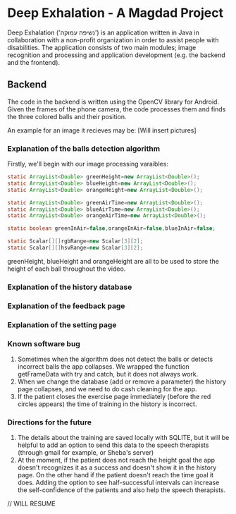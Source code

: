 # Deep Exhalation - A Magdad Project

Deep Exhalation ('נשיפה עמוקה') is an application written in Java in collaboration with a non-profit
organization in order to assist people with disabilities. The application consists of two main
modules; image recognition and processing and application development (e.g. the backend and the
frontend).

## Backend

The code in the backend is written using the OpenCV library for Android. Given the frames of the
phone camera, the code processes them and finds the three colored balls and their position.

An example for an image it recieves may be:
[Will insert pictures]

### Explanation of the balls detection algorithm

Firstly, we'll begin with our image processing varaibles:

```java
static ArrayList<Double> greenHeight=new ArrayList<Double>();
static ArrayList<Double> blueHeight=new ArrayList<Double>();
static ArrayList<Double> orangeHeight=new ArrayList<Double>();

static ArrayList<Double> greenAirTime=new ArrayList<Double>();
static ArrayList<Double> blueAirTime=new ArrayList<Double>();
static ArrayList<Double> orangeAirTime=new ArrayList<Double>();

static boolean greenInAir=false,orangeInAir=false,blueInAir=false;

static Scalar[][]rgbRange=new Scalar[3][2];
static Scalar[][]hsvRange=new Scalar[3][2];

``` 

greenHeight, blueHeight and orangeHeight are all to be used to store the height of each ball
throughout the video.

### Explanation of the history database

### Explanation of the feedback page

### Explanation of the setting page

### Known software bug

1. Sometimes when the algorithm does not detect the balls or detects incorrect balls the app
   collapses. We wrapped the function getFrameData with try and catch, but it does not always work.
2. When we change the database (add or remove a parameter) the history page collapses, and we need
   to do cash cleaning for the app.
3. If the patient closes the exercise page immediately (before the red circles appears) the time of
   training in the history is incorrect.

### Directions for the future

1. The details about the training are saved locally with SQLITE, but it will be helpful to add an
   option to send this data to the speech therapists (through gmail for example, or Sheba's server)
2. At the moment, if the patient does not reach the height goal the app doesn't recognizes it as a
   success and doesn't show it in the history page. On the other hand if the patient doesn't reach
   the time goal it does. Adding the option to see half-successful intervals can increase the
   self-confidence of the patients and also help the speech therapists.

// WILL RESUME
